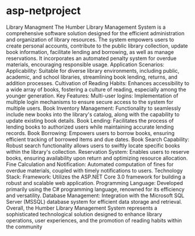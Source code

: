 # asp-netproject
Library Managment
The Humber Library Management System is a comprehensive software solution designed for the efficient administration and organization of library resources. The system empowers users to create personal accounts, contribute to the public library collection, update book information, facilitate lending and borrowing, as well as manage reservations. It incorporates an automated penalty system for overdue materials, encouraging responsible usage.
Application Scenarios:
Applicability: Suitable for diverse library environments, including public, academic, and school libraries, streamlining book lending, returns, and addition processes.
Cultivation of Reading Habits: Enhances accessibility to a wide array of books, fostering a culture of reading, especially among the younger generation.
Key Features:
Multi-user logins: Implementation of multiple login mechanisms to ensure secure access to the system for multiple users.
Book Inventory Management: Functionality to seamlessly include new books into the library's catalog, along with the capability to update existing book details.
Book Lending: Facilitates the process of lending books to authorized users while maintaining accurate lending records.
Book Borrowing: Empowers users to borrow books, ensuring efficient tracking of borrowed items and due dates.
Book Search Capability: Robust search functionality allows users to swiftly locate specific books within the library's collection.
Reservation System: Enables users to reserve books, ensuring availability upon return and optimizing resource allocation.
Fine Calculation and Notification: Automated computation of fines for overdue materials, coupled with timely notifications to users.
Technology Stack:
Framework: Utilizes the ASP.NET Core 3.0 framework for building a robust and scalable web application.
Programming Language: Developed primarily using the C# programming language, renowned for its efficiency and versatility.
Database Management: Integration with the Microsoft SQL Server (MSSQL) database system for efficient data storage and retrieval.
Overall, the Humber Library Management System represents a sophisticated technological solution designed to enhance library operations, user experiences, and the promotion of reading habits within the community
